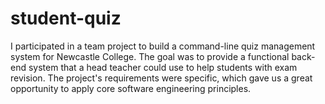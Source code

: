 # student-quiz
I participated in a team project to build a command-line quiz management system for Newcastle College. The goal was to provide a functional back-end system that a head teacher could use to help students with exam revision. The project's requirements were specific, which gave us a great opportunity to apply core software engineering principles.
